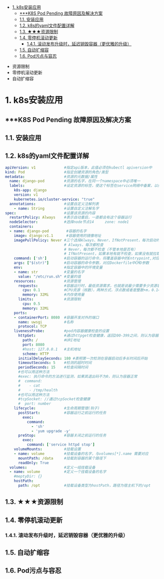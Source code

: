 <!-- TOC -->

- [1. k8s安装应用](#1-k8s安装应用)
    - [***K8S Pod Pending 故障原因及解决方案](#k8s-pod-pending-故障原因及解决方案)
    - [1.1. 安装应用](#11-安装应用)
    - [1.2. k8s的yaml文件配置详解](#12-k8s的yaml文件配置详解)
    - [1.3. ★★★资源限制](#13-★★★资源限制)
    - [1.4. 零停机滚动更新](#14-零停机滚动更新)
        - [1.4.1. 滚动发布升级时，延迟销毁容器（更优雅的升级）](#141-滚动发布升级时延迟销毁容器更优雅的升级)
    - [1.5. 自动扩缩容](#15-自动扩缩容)
    - [1.6. Pod污点与容忍](#16-pod污点与容忍)

<!-- /TOC -->

* 资源限制
* 零停机滚动更新
* 自动扩缩容

# 1. k8s安装应用
<!-- 
k8s的yaml文件配置详解
https://www.cnblogs.com/arrow-kejin/p/10058758.html
k8s资源限制
https://blog.51cto.com/14154700/2453845
使用Kubernetes进行零停机滚动更新
https://www.jianshu.com/p/c63c9efaeac3
kubernetes里的各种port解惑
https://www.cnblogs.com/tylerzhou/p/11023157.html
K8S配置中的port、targetPort、nodePort和containerPort区别
https://blog.51cto.com/wutengfei/2482187
-->

## ***K8S Pod Pending 故障原因及解决方案
<!-- 
彻底搞懂 K8S Pod Pending 故障原因及解决方案
https://blog.csdn.net/xcbeyond/article/details/124580730
-->



## 1.1. 安装应用  

## 1.2. k8s的yaml文件配置详解  

<!-- 
k8s配置文件模板
https://www.cnblogs.com/g2thend/p/11837649.html
-->

```yaml
apiVersion: v1             #指定api版本，此值必须在kubectl apiversion中  
kind: Pod                  #指定创建资源的角色/类型  
metadata:                  #资源的元数据/属性  
  name: django-pod         #资源的名字，在同一个namespace中必须唯一  
  labels:                  #设定资源的标签，使这个标签在service网络中备案，以便被获知
    k8s-app: django
    version: v1  
    kubernetes.io/cluster-service: "true"  
  annotations:             #设置自定义注解列表  
    - name: String         #设置自定义注解名字  
spec:                      #设置该资源的内容  
  restartPolicy: Always    #表示自动重启，一直都会有这个容器运行
  nodeSelector:            #选择node节点14     zone: node1  
  containers:  
  - name: django-pod        #容器的名字  
    image: django:v1.1      #容器使用的镜像地址  
    imagePullPolicy: Never #三个选择Always、Never、IfNotPresent，每次启动时检查和更新（从registery）images的策略，
                           # Always，每次都检查
                           # Never，每次都不检查（不管本地是否有）
                           # IfNotPresent，如果本地有就不检查，如果没有就拉取
    command: ['sh']        #启动容器的运行命令，将覆盖容器中的Entrypoint,对应Dockefile中的ENTRYPOINT  
    args: ["$(str)"]       #启动容器的命令参数，对应Dockerfile中CMD参数  
    env:                   #指定容器中的环境变量  
    - name: str            #变量的名字  
      value: "/etc/run.sh" #变量的值  
    resources:             #资源管理
      requests:            #容器运行时，最低资源需求，也就是说最少需要多少资源容器才能正常运行  
        cpu: 0.1           #CPU资源（核数），两种方式，浮点数或者是整数+m，0.1=100m，最少值为0.001核（1m）
        memory: 32Mi       #内存使用量  
      limits:              #资源限制  
        cpu: 0.5  
        memory: 32Mi  
    ports:  
    - containerPort: 8080  #容器开发对外的端口
      name: uwsgi          #名称
      protocol: TCP  
    livenessProbe:         #pod内容器健康检查的设置
      httpGet:             #通过httpget检查健康，返回200-399之间，则认为容器正常  
        path: /            #URI地址  
        port: 8080  
        #host: 127.0.0.1   #主机地址  
        scheme: HTTP  
      initialDelaySeconds: 180 #表明第一次检测在容器启动后多长时间后开始  
      timeoutSeconds: 5    #检测的超时时间  
      periodSeconds: 15    #检查间隔时间  
      #也可以用这种方法  
      #exec: 执行命令的方法进行监测，如果其退出码不为0，则认为容器正常  
      #  command:  
      #    - cat  
      #    - /tmp/health  
      #也可以用这种方法  
      #tcpSocket: //通过tcpSocket检查健康   
      #  port: number   
    lifecycle:             #生命周期管理(钩子)  
      postStart:           #容器运行之前运行的任务  
        exec:  
          command:  
            - 'sh'  
            - 'yum upgrade -y'  
      preStop:             #容器关闭之前运行的任务  
        exec:  
          command: ['service httpd stop']  
    volumeMounts:          #挂载设置
    - name: volume         #挂载设备的名字，与volumes[*].name 需要对应    
      mountPath: /data     #挂载到容器的某个路径下  
      readOnly: True  
  volumes:                 #定义一组挂载设备  
  - name: volume           #定义一个挂载设备的名字  
    #meptyDir: {}  
    hostPath:  
      path: /opt           #挂载设备类型为hostPath，路径为宿主机下的/opt
```

<!-- 
apiVersion: v1 # 【必须】版本号
kind: Pod # 【必选】Pod
metadata: # 【必选-Object】元数据
  name: String # 【必选】 Pod的名称
  namespace: String # 【必选】 Pod所属的命名空间
  labels: # 【List】 自定义标签列表
    - name: String
  annotations: # 【List】 自定义注解列表
    - name: String
spec: # 【必选-Object】 Pod中容器的详细定义
  containers: # 【必选-List】 Pod中容器的详细定义
    - name: String # 【必选】 容器的名称
      image: String # 【必选】 容器的镜像名称
      imagePullPolicy: [Always | Never | IfNotPresent] # 【String】 每次都尝试重新拉取镜像 | 仅使用本地镜像 | 如果本地有镜像则使用，没有则拉取
      command: [String] # 【List】 容器的启动命令列表，如果不指定，则使用镜像打包时使用的启动命令
      args: [String] # 【List】 容器的启动命令参数列表
      workingDir: String # 容器的工作目录
      volumeMounts: # 【List】 挂载到容器内部的存储卷配置
        - name: String # 引用Pod定义的共享存储卷的名称，需使用volumes[]部分定义的共享存储卷名称
          mountPath: Sting # 存储卷在容器内mount的绝对路径，应少于512个字符
          readOnly: Boolean # 是否为只读模式，默认为读写模式
      ports: # 【List】 容器需要暴露的端口号列表
        - name: String  # 端口的名称
          containerPort: Int # 容器需要监听的端口号
          hostPort: Int # 容器所在主机需要监听的端口号，默认与containerPort相同。设置hostPort时，同一台宿主机将无法启动该容器的第二份副本
          protocol: String # 端口协议，支持TCP和UDP，默认值为TCP
      env: # 【List】 容器运行前需设置的环境变量列表
        - name: String # 环境变量的名称
          value: String # 环境变量的值
      resources: # 【Object】 资源限制和资源请求的设置
        limits: # 【Object】 资源限制的设置
          cpu: String # CPU限制，单位为core数，将用于docker run --cpu-shares参数
          memory: String # 内存限制，单位可以为MB，GB等，将用于docker run --memory参数
        requests: # 【Object】 资源限制的设置
          cpu: String # cpu请求，单位为core数，容器启动的初始可用数量
          memory: String # 内存请求，单位可以为MB，GB等，容器启动的初始可用数量
      livenessProbe: # 【Object】 对Pod内各容器健康检查的设置，当探测无响应几次之后，系统将自动重启该容器。可以设置的方法包括：exec、httpGet和tcpSocket。对一个容器只需要设置一种健康检查的方法
        exec: # 【Object】 对Pod内各容器健康检查的设置，exec方式
          command: [String] # exec方式需要指定的命令或者脚本
        httpGet: # 【Object】 对Pod内各容器健康检查的设置，HTTGet方式。需要指定path、port
          path: String
          port: Number
          host: String
          scheme: String
          httpHeaders:
            - name: String
              value: String
        tcpSocket: # 【Object】 对Pod内各容器健康检查的设置，tcpSocket方式
          port: Number
        initialDelaySeconds: Number # 容器启动完成后首次探测的时间，单位为s
        timeoutSeconds: Number  # 对容器健康检查的探测等待响应的超时时间设置，单位为s，默认值为1s。若超过该超时时间设置，则将认为该容器不健康，会重启该容器。
        periodSeconds: Number # 对容器健康检查的定期探测时间设置，单位为s，默认10s探测一次
        successThreshold: 0
        failureThreshold: 0
      securityContext:
        privileged: Boolean
  restartPolicy: [Always | Never | OnFailure] # Pod的重启策略 一旦终止运行，都将重启 | 终止后kubelet将报告给master，不会重启 | 只有Pod以非零退出码终止时，kubelet才会重启该容器。如果容器正常终止（退出码为0），则不会重启。
  nodeSelector: object # 设置Node的Label，以key:value格式指定，Pod将被调度到具有这些Label的Node上
  imagePullSecrets: # 【Object】 pull镜像时使用的Secret名称，以name:secretkey格式指定
    - name: String
  hostNetwork: Boolean # 是否使用主机网络模式，默认值为false。设置为true表示容器使用宿主机网络，不再使用docker网桥，该Pod将无法在同一台宿主机上启动第二个副本
  volumes: # 【List】 在该Pod上定义的共享存储卷列表
    - name: String # 共享存储卷的名称，volume的类型有很多emptyDir，hostPath，secret，nfs，glusterfs，cephfs，configMap
      emptyDir: {} # 【Object】 类型为emptyDir的存储卷，表示与Pod同生命周期的一个临时目录，其值为一个空对象：emptyDir: {}
      hostPath: # 【Object】 类型为hostPath的存储卷，表示挂载Pod所在宿主机的目录
        path: String # Pod所在主机的目录，将被用于容器中mount的目录
      secret: # 【Object】类型为secret的存储卷，表示挂载集群预定义的secret对象到容器内部
        secretName: String
        items:
          - key: String
            path: String
      configMap: # 【Object】 类型为configMap的存储卷，表示挂载集群预定义的configMap对象到容器内部
        name: String
        items:
          - key: String
            path: String
-->

## 1.3. ★★★资源限制  

## 1.4. 零停机滚动更新  

### 1.4.1. 滚动发布升级时，延迟销毁容器（更优雅的升级）
<!-- 
https://blog.csdn.net/catoop/article/details/110425538
-->


## 1.5. 自动扩缩容  
<!-- 

https://blog.csdn.net/u014034049/article/details/110387604
-->

## 1.6. Pod污点与容忍  


